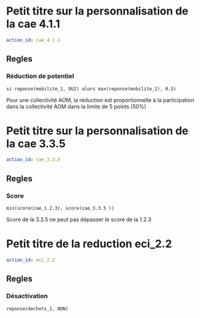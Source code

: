 # Petit titre sur la personnalisation de la cae 4.1.1
```yaml
action_id: cae_4.1.1
```

## Regles
### Réduction de potentiel 
```formule
si reponse(mobilite_1, OUI) alors max(reponse(mobilite_2), 0.5) 
```
Pour une collectivité AOM, la réduction est proportionnelle 
à la participation dans la collectivité AOM dans la limite de 5 points (50%)


# Petit titre sur la personnalisation de la cae 3.3.5
```yaml
action_id: cae_3.3.5
```

## Regles
### Score 
```formule
min(score(cae_1.2.3), score(cae_3.3.5 )) 
```
Score de la 3.3.5 ne peut pas dépasser le score de la 1.2.3
   

# Petit titre de la reduction eci_2.2
```yaml
action_id: eci_2.2
```

## Regles
### Désactivation
```formule
reponse(dechets_1, NON) 
```

